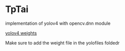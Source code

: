 # TpTai
implementation of yolov4 with opencv.dnn module   

[yolov4 weights](https://github.com/AlexeyAB/darknet/releases/download/darknet_yolo_v3_optimal/yolov4.weights)   

Make sure to add the weight file in the yolofiles foldedr
